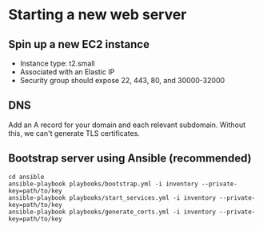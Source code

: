 # Starting a new web server

## Spin up a new EC2 instance
- Instance type: t2.small
- Associated with an Elastic IP
- Security group should expose 22, 443, 80, and 30000-32000

## DNS
Add an A record for your domain and each relevant subdomain. Without this, we can't generate TLS certificates.

## Bootstrap server using Ansible (recommended)
```
cd ansible
ansible-playbook playbooks/bootstrap.yml -i inventory --private-key=path/to/key
ansible-playbook playbooks/start_services.yml -i inventory --private-key=path/to/key
ansible-playbook playbooks/generate_certs.yml -i inventory --private-key=path/to/key
```